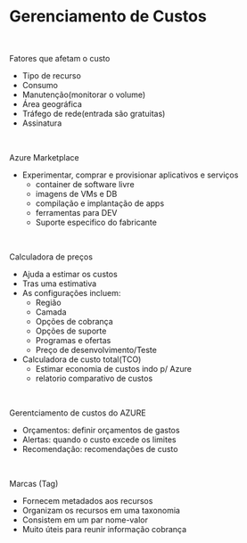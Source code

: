 # Gerenciamento de Custos
<br>

Fatores que afetam o custo
- Tipo de recurso
- Consumo
- Manutenção(monitorar o volume)
- Área geográfica
- Tráfego de rede(entrada são gratuitas)
- Assinatura
<br>

Azure Marketplace
- Experimentar, comprar e provisionar aplicativos e serviços
	- container de software livre
	- imagens de VMs e DB
	- compilação e implantação de apps
	- ferramentas para DEV
	- Suporte especifico do fabricante
<br>

Calculadora de preços
- Ajuda a estimar os custos
- Tras uma estimativa
- As configurações incluem:
	- Região
	- Camada
	- Opções de cobrança
	- Opções de suporte
	- Programas e ofertas
	- Preço de desenvolvimento/Teste
- Calculadora de custo total(TCO)
	- Estimar economia de custos indo p/ Azure
	- relatorio comparativo de custos	
<br>


Gerentciamento de custos do AZURE
- Orçamentos: definir orçamentos de gastos
- Alertas: quando o custo excede os limites
- Recomendação: recomendações de custo
<br>

Marcas (Tag)
- Fornecem metadados aos recursos
- Organizam os recursos em uma taxonomia
- Consistem em um par nome-valor
- Muito úteis para reunir informação cobrança
<br>
